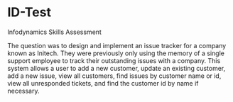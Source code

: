 # ID-Test
Infodynamics Skills Assessment

The question was to design and implement an issue tracker for a company known as Initech. They were previously only using the memory of a single support employee to track their outstanding issues with a company. This system allows a user to add a new customer, update an existing customer, add a new issue, view all customers, find issues by customer name or id, view all unresponded tickets, and find the customer id by name if necessary.
